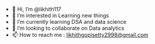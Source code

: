 - 👋 Hi, I’m @likhith117
- 👀 I’m interested in Learning new things
- 🌱 I’m currently learning DSA and data science
- 💞️ I’m looking to collaborate on Data analytics
- 📫 How to reach me : likhithgopisetty2998@gmail.com

<!---
likhith117/likhith117 is a ✨ special ✨ repository because its `README.md` (this file) appears on your GitHub profile.
You can click the Preview link to take a look at your changes.
--->
